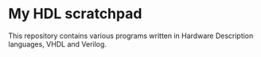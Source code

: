 # My HDL scratchpad

This repository contains various programs written in Hardware Description languages, VHDL and Verilog.
